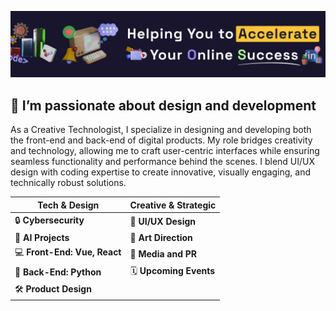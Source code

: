 ![Banner](img/banner-test.png)

## 👋 I’m **passionate about design and development**

As a Creative Technologist, I specialize in designing and developing both the front-end and back-end of digital products. My role bridges creativity and technology, allowing me to craft user-centric interfaces while ensuring seamless functionality and performance behind the scenes. I blend UI/UX design with coding expertise to create innovative, visually engaging, and technically robust solutions.

| **Tech & Design**                          | **Creative & Strategic**                 |
|--------------------------------------------|------------------------------------------|
| 🔒 **Cybersecurity**                       | 🎨 **UI/UX Design**                      |
| 🤖 **AI Projects**                         | 🎯 **Art Direction**                     |
| 💻 **Front-End: Vue, React**               | 📢 **Media and PR**                      |
| 🐍 **Back-End: Python**                    | 🗓️ **Upcoming Events**                   |
| 🛠️ **Product Design**                     |                                          |


<!--
**visualGravitySense/visualGravitySense** is a ✨ _special_ ✨ repository because its `README.md` (this file) appears on your GitHub profile.

Here are some ideas to get you started:

- 🔭 I’m currently working on ...
- 🌱 I’m currently learning ...
- 👯 I’m looking to collaborate on ...
- 🤔 I’m looking for help with ...
- 💬 Ask me about ...
- 📫 How to reach me: ...
- 😄 Pronouns: ...
- ⚡ Fun fact: ...
-->
